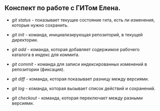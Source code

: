 ## Конспект по работе с ГИТом Елена.

* *git status* - показывает текущее состояние гита, есть ли изменения, которые нужно сохранить.

* *git init* - команда, инициализирующая репозиторий, в текущей директории.

* *git add* - команда, которая добавляет содержимое рабочего каталога в индекс для коммита.

* *git commit* - команда для записи индексированных изменений в репозитории (фиксация).

* *git diff* - команда, которая показывает разницу между версиями.

* *git log* - команда, которая вызывает список действий и сохранений.

* *git checkout* - команда, которая переключает между разными версиями.